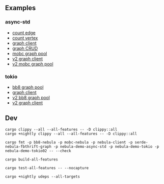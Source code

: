## Examples

### async-std

* [count edge](demos/async-std/src/count_edge.rs)
* [count vertex](demos/async-std/src/count_vertex.rs)
* [graph client](demos/async-std/src/graph_client.rs)
* [graph CRUD](demos/async-std/src/graph_crud.rs)
* [mobc graph pool](demos/async-std/src/mobc_graph_pool.rs)
* [v2 graph client](demos/async-std/src/v2_graph_client.rs)
* [v2 mobc graph pool](demos/async-std/src/v2_mobc_graph_pool.rs)

### tokio

* [bb8 graph pool](demos/tokio/src/bb8_graph_pool.rs)
* [graph client](demos/tokio/src/graph_client.rs)
* [v2 bb8 graph pool](demos/tokio/src/v2_bb8_graph_pool.rs)
* [v2 graph client](demos/tokio/src/v2_graph_client.rs)

## Dev

```
cargo clippy --all --all-features -- -D clippy::all
cargo +nightly clippy --all --all-features -- -D clippy::all

cargo fmt -p bb8-nebula -p mobc-nebula -p nebula-client -p serde-nebula-fbthrift-graph -p nebula-demo-async-std -p nebula-demo-tokio -p nebula-demo-tokio02 -- --check
```

```
cargo build-all-features

cargo test-all-features -- --nocapture
```

```
cargo +nightly udeps --all-targets
```
